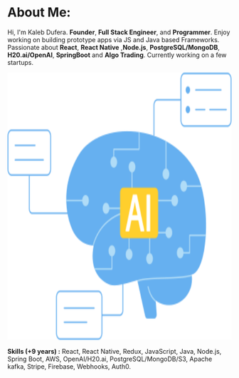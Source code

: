 
# About Me: 
Hi, I'm Kaleb Dufera. **Founder**, **Full Stack Engineer**, and **Programmer**.
Enjoy working on building prototype apps via JS and Java based Frameworks. 
Passionate about **React**, **React Native** ,**Node.js**, **PostgreSQL/MongoDB**, **H20.ai/OpenAI**, **SpringBoot** and **Algo Trading**.
Currently working on a few startups.

<p align="center">
 <img src="ai.png" width="1400" height="600" />
</p> 

**Skills (+9 years) :** React, React Native, Redux, JavaScript, Java, Node.js, Spring Boot, AWS, OpenAI/H20.ai, PostgreSQL/MongoDB/S3, Apache kafka, Stripe, Firebase, Webhooks, Auth0.
</br>
